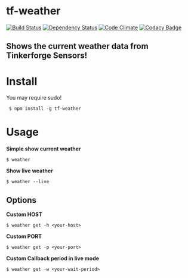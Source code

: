 # tf-weather

[![Build Status](https://travis-ci.org/fscherwi/tf-weather.svg?branch=master)](https://travis-ci.org/fscherwi/tf-weather) [![Dependency Status](https://david-dm.org/fscherwi/tf-weather.svg)](https://david-dm.org/fscherwi/tf-weather)  [![Code Climate](https://codeclimate.com/github/fscherwi/tf-weather/badges/gpa.svg)](https://codeclimate.com/github/fscherwi/tf-weather) [![Codacy Badge](https://api.codacy.com/project/badge/grade/627d96122a3541ecaa76fb5a76ec5b75)](https://www.codacy.com/app/fscherwi/tf-weather)

## Shows the current weather data from Tinkerforge Sensors!

# Install

You may require sudo!

```shell
 $ npm install -g tf-weather
```

# Usage

**Simple show current weather**

```shell
$ weather
```

**Show live weather**

```shell
$ weather --live
```

## Options

**Custom HOST**

```shell
$ weather get -h <your-host>
```

**Custom PORT**

```shell
$ weather get -p <your-port>
```

**Custom Callback period in live mode**

```shell
$ weather get -w <your-wait-period>
```
